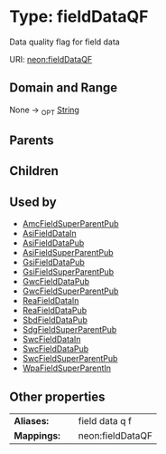 
# Type: fieldDataQF


Data quality flag for field data

URI: [neon:fieldDataQF](https://data.neonscience.org/fieldDataQF)


## Domain and Range

None ->  <sub>OPT</sub> [String](types/String.md)

## Parents


## Children


## Used by

 * [AmcFieldSuperParentPub](AmcFieldSuperParentPub.md)
 * [AsiFieldDataIn](AsiFieldDataIn.md)
 * [AsiFieldDataPub](AsiFieldDataPub.md)
 * [AsiFieldSuperParentPub](AsiFieldSuperParentPub.md)
 * [GsiFieldDataPub](GsiFieldDataPub.md)
 * [GsiFieldSuperParentPub](GsiFieldSuperParentPub.md)
 * [GwcFieldDataPub](GwcFieldDataPub.md)
 * [GwcFieldSuperParentPub](GwcFieldSuperParentPub.md)
 * [ReaFieldDataIn](ReaFieldDataIn.md)
 * [ReaFieldDataPub](ReaFieldDataPub.md)
 * [SbdFieldDataPub](SbdFieldDataPub.md)
 * [SdgFieldSuperParentPub](SdgFieldSuperParentPub.md)
 * [SwcFieldDataIn](SwcFieldDataIn.md)
 * [SwcFieldDataPub](SwcFieldDataPub.md)
 * [SwcFieldSuperParentPub](SwcFieldSuperParentPub.md)
 * [WpaFieldSuperParentIn](WpaFieldSuperParentIn.md)

## Other properties

|  |  |  |
| --- | --- | --- |
| **Aliases:** | | field data q f |
| **Mappings:** | | neon:fieldDataQF |

